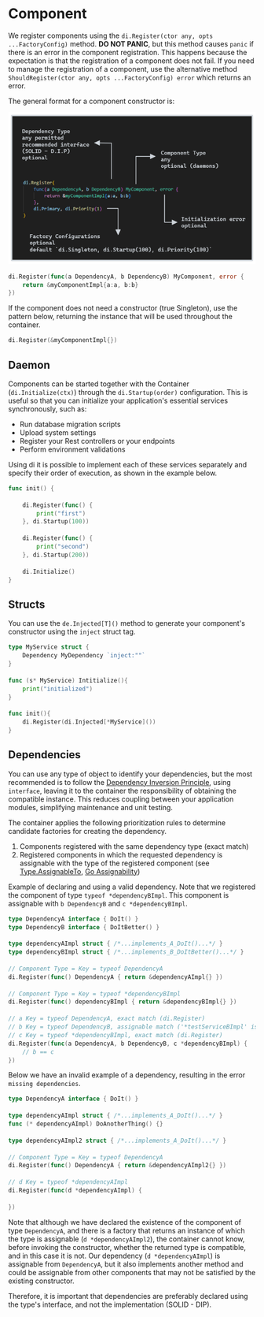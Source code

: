 
# Component

We register components using the `di.Register(ctor any, opts ...FactoryConfig)` method. **DO NOT PANIC**, but this method causes `panic` if there is an error in the component registration. This happens because the expectation is that the registration of a component does not fail. If you need to manage the registration of a component, use the alternative method `ShouldRegister(ctor any, opts ...FactoryConfig) error` which returns an error.

The general format for a component constructor is:

![di.Register utilization](assets/register.png)

```go
di.Register(func(a DependencyA, b DependencyB) MyComponent, error {
    return &myComponentImpl{a:a, b:b}
})
```

If the component does not need a constructor (true Singleton), use the pattern below, returning the instance that will be used throughout the container.

```go
di.Register(&myComponentImpl{})
```

## Daemon

Components can be started together with the Container (`di.Initialize(ctx)`) through the `di.Startup(order)` configuration. This is useful so that you can initialize your application's essential services synchronously, such as:

- Run database migration scripts
- Upload system settings
- Register your Rest controllers or your endpoints
- Perform environment validations

Using di it is possible to implement each of these services separately and specify their order of execution, as shown in the example below.

```go
func init() {

    di.Register(func() {
        print("first")
    }, di.Startup(100))

    di.Register(func() {
        print("second")
    }, di.Startup(200))

    di.Initialize()
}
```

## Structs

You can use the `de.Injected[T]()` method to generate your component's constructor using the `inject` struct tag.

```go
type MyService struct {
    Dependency MyDependency `inject:""`
}

func (s* MyService) Intitialize(){
    print("initialized")
}

func init(){
    di.Register(di.Injected[*MyService]())
}
```

## Dependencies

You can use any type of object to identify your dependencies, but the most recommended is to follow the [Dependency Inversion Principle](https://en.wikipedia.org/wiki/Dependency_inversion_principle), using `interface`, leaving it to the container the responsibility of obtaining the compatible instance. This reduces coupling between your application modules, simplifying maintenance and unit testing.

The container applies the following prioritization rules to determine candidate factories for creating the dependency.

1. Components registered with the same dependency type (exact match)
2. Registered components in which the requested dependency is assignable with the type of the registered component (see [Type.AssignableTo](https://pkg.go.dev/reflect#Type.AssignableTo), [Go Assignability](https://go.dev/ref/spec#Assignability))


Example of declaring and using a valid dependency. Note that we registered the component of type `typeof *dependencyBImpl`. This component is assignable with `b DependencyB` and `c *dependencyBImpl`.
```go
type DependencyA interface { DoIt() }
type DependencyB interface { DoItBetter() }

type dependencyAImpl struct { /*...implements_A_DoIt()...*/ }
type dependencyBImpl struct { /*...implements_B_DoItBetter()...*/ }

// Component Type = Key = typeof DependencyA
di.Register(func() DependencyA { return &dependencyAImpl{} })

// Component Type = Key = typeof *dependencyBImpl
di.Register(func() dependencyBImpl { return &dependencyBImpl{} })

// a Key = typeof DependencyA, exact match (di.Register)
// b Key = typeof DependencyB, assignable match ('*testServiceBImpl' is a candidate for 'testServiceB')
// c Key = typeof *dependencyBImpl, exact match (di.Register)
di.Register(func(a DependencyA, b DependencyB, c *dependencyBImpl) {    
    // b == c
})
```

Below we have an invalid example of a dependency, resulting in the error `missing dependencies`.

```go
type DependencyA interface { DoIt() }

type dependencyAImpl struct { /*...implements_A_DoIt()...*/ }
func (* dependencyAImpl) DoAnotherThing() {}

type dependencyAImpl2 struct { /*...implements_A_DoIt()...*/ }

// Component Type = Key = typeof DependencyA
di.Register(func() DependencyA { return &dependencyAImpl2{} })

// d Key = typeof *dependencyAImpl
di.Register(func(d *dependencyAImpl) {    
   
})
```

Note that although we have declared the existence of the component of type `DependencyA`, and there is a factory that returns an instance of which the type is assignable (`d *dependencyAImpl2`), the container cannot know, before invoking the constructor, whether the returned type is compatible, and in this case it is not. Our dependency (`d *dependencyAImpl`) is assignable from `DependencyA`, but it also implements another method and could be assignable from other components that may not be satisfied by the existing constructor.

Therefore, it is important that dependencies are preferably declared using the type's interface, and not the implementation (SOLID - DIP).
